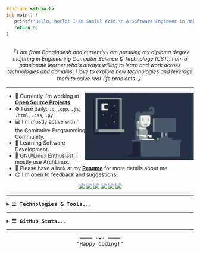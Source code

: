 <!-- Intro -->
<!-- <h2 align="center">
        <samp>&gt; Hey There!, I am
                <strong><a target="_blank" href="#">Samiul Azim</a></strong>
        </samp>
</h2>

<div align="center">
        <samp>
            <strong>「 A Software Engineer in Making 」</strong>
        </samp>
</div> -->

``````c
#include <stdio.h>
int main() {
   printf("Hello, World! I am Samiul Azim.\n A Software Engineer in Making.");
   return 0;
}
``````

<p align="center">
        <!-- Organisation  -->
                <br>
                <em>
                「 I am from Bangladesh and currently I am pursuing my diploma degree majoring in Engineering Computer Science & Technology (CST). I am a passionate learner who's always willing to learn and work across technologies and domains. I love to explore new technologies and leverage them to solve real-life problems.</b> 」
                </em>
                <br>
</p>

<hr/>

<img height="180" align="right" alt="Night Coding" src="https://raw.githubusercontent.com/w3samiulazim/w3samiulazim/main/images/night-coding.gif"/>

- 🏢 Currently I'm working at [**Open Source Projects**](https://github.com/w3samiulazim?tab=repositories).
- ⚙️ I use daily: `.c`, `.cpp`, `.js`, `.html`, `.css`, `.py`
- 💻 I'm mostly active within the Comitative Programming Community.
- 🌱 Learning Software Development.
- 🐧 GNU/Linux Enthusiast, I mostly use ArchLinux.
- 📄 Please have a look at my [**Resume**](#) for more details about me.
- 😊 I'm open to feedback and suggestions!

<div align="center">
<a href="https://linkedin.com/in/samiulazim"><img src="https://img.shields.io/badge/-LinkedIn-0077B5?style=flat&logo=Linkedin&logoColor=white"/></a>
<a href="mailto:contact.samiulazim@gmail.com"><img src="https://img.shields.io/badge/-Gmail-D14836?style=flat&logo=Gmail&logoColor=white"/></a>
<a target="_blank" href="https://twitter.com/iamsamiulazim"><img src="https://img.shields.io/badge/-Twitter-1DA1F2?style=flat&logo=Twitter&logoColor=white"/></a>
<a target="_blank" href="https://instagram.com/iamsamiulazim"><img src="https://img.shields.io/badge/-Instagram-E4405F?style=flat&logo=Instagram&logoColor=white"/></a>
<a target="_blank" href="https://facebook.com/iamsamiulazim"><img src="https://img.shields.io/badge/-Facebook-1877F2?style=flat&logo=Facebook&logoColor=white"/></a>
<a href="mailto:samiulazim@protonmail.com"><img src="https://img.shields.io/badge/-ProtonMail-8B89CC?style=flat&logo=ProtonMail&logoColor=white"/></a>
</div>

<hr/>

<!-- Details Section -->
<details>
    <summary><strong><samp>&#9776; Technologies & Tools...</samp></strong></summary>
        <br>
<div align="center">
        <!-- Programming Languages -->
        <!-- C -->
        <img src="https://img.shields.io/badge/-C-00599C?style=flat-square&logo=c&logoColor=white">
        <!-- C++ -->
        <img src="https://img.shields.io/badge/-C%2B%2B-00599C?style=flat-square&logo=C%2B%2B&logoColor=white">
        <!-- JavaScript -->
        <img src="https://img.shields.io/badge/-JavaScript-323330?style=flat-square&logo=JavaScript&logoColor=F7DF1E">
        <!-- TypeScript -->
        <img src="https://img.shields.io/badge/-TypeScript-007ACC?style=flat-square&logo=JavaScript&logoColor=white">
        <!-- Python -->
        <img src="https://img.shields.io/badge/-Python-3776AB?style=flat-square&logo=Python&logoColor=white">
        <!-- HTML -->
        <img src="https://img.shields.io/badge/-HTML-E34F26?style=flat-square&logo=HTML5&logoColor=white">
        <!-- CSS -->
        <img src="https://img.shields.io/badge/-CSS-1572B6?style=flat-square&logo=CSS3&logoColor=white">
        <!-- SASS -->
        <img src="https://img.shields.io/badge/-Sass-CC6699?style=flat-square&logo=sass&logoColor=white">
        <!-- React Js -->
        <img src="https://img.shields.io/badge/React-20232A?style=flat-square&logo=react&logoColor=61DAFB">
        <!-- Node Js -->
        <img src="https://img.shields.io/badge/Node.js-339933?style=flat-square&logo=nodedotjs&logoColor=white">
        <!-- Express Js -->
        <img src="https://img.shields.io/badge/Epress.js-000000?style=flat-square&logo=express&logoColor=white">
        <!-- MongoDB -->
        <img src="https://img.shields.io/badge/MongoDB-4EA94B?style=flat-square&logo=mongodb&logoColor=white">
        <!-- MySQL -->
        <img src="https://img.shields.io/badge/MySQL-005C84?style=flat-square&logo=mysql&logoColor=white">
        <!-- Shell Script -->
        <img src="https://img.shields.io/badge/Shell_Script-121011?style=flat-square&logo=gnu-bash&logoColor=white">
        <!-- Shell Script -->
        <img src="https://img.shields.io/badge/Netlify-00C7B7?style=flat-square&logo=netlify&logoColor=white">
        <!-- GitLab Pages -->
        <img src="https://img.shields.io/badge/GitLab_Pages-330F63?style=flat-square&logo=gitlab&logoColor=white">
        <!-- GitHub Pages -->
        <img src="https://img.shields.io/badge/GitHub_Pages-100000?style=flat-square&logo=github&logoColor=white">
        <!-- Linux -->
        <img src="https://img.shields.io/badge/Linux-FCC624?style=flat-square&logo=linux&logoColor=black">
        <!-- Neovim -->
        <img src="https://img.shields.io/badge/NeoVim-%2357A143.svg?&style=flat-square&logo=neovim&logoColor=white">
        <!-- VS Code -->
        <img src="https://img.shields.io/badge/Visual_Studio_Code-0078D4?style=flat-square&logo=visual%20studio%20code&logoColor=white">
</div>
</details>

<hr/>

<!-- Details Section -->
<details>
    <summary><strong><samp>&#9776; GitHub Stats...</samp></strong></summary>

### ⚡ Recent Activity

<!--START_SECTION:activity-->
<!--END_SECTION:activity-->

<hr/>

### 📈 GitHub Analytics

<div align="left">
  <img height="180em" src="https://github-readme-stats-eight-theta.vercel.app/api?username=w3samiulazim&show_icons=true&theme=tokyonight&include_all_commits=true&count_private=true"/>
  <img height="180em" src="https://github-readme-stats-eight-theta.vercel.app/api/top-langs/?username=w3samiulazim&layout=compact&langs_count=8&theme=tokyonight"/>
</div>
<div align="center">
  <img height="200" src="https://github-readme-streak-stats.herokuapp.com/?user=w3samiulazim&show_icons=true&locale=en&layout=compact&theme=tokyonight&line_height=0" />
</div>
</details>

<hr/>

<!-- Footer -->
<samp>
    <p align="center">
        ════ ⋆★⋆ ════
        <br>
        "Happy Coding!"
    </p>
</samp>
